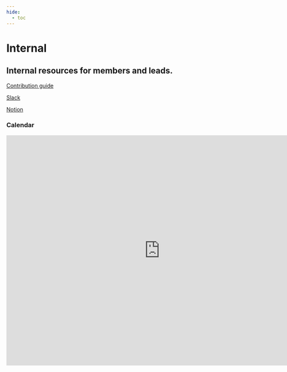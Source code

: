 ```yaml
---
hide:
  - toc
---
```


# Internal

## Internal resources for members and leads.

[Contribution guide](contributing)

[Slack](https://rocketslug.slack.com/)

[Notion](https://ucscrocketry.notion.site/?v=0e5418b1384643f5a15afb6b2e7cc674)

### Calendar

<iframe src="https://calendar.google.com/calendar/embed?src=3146toisnfhjbq2csupr8e6rjo%40group.calendar.google.com&ctz=America%2FLos_Angeles" style="border: 0" width="800" height="600" frameborder="0" scrolling="no"></iframe>
